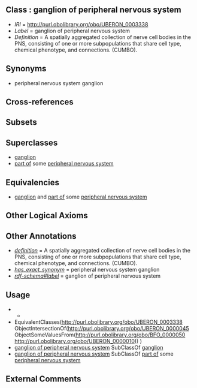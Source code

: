 
## Class : ganglion of peripheral nervous system

 * *IRI* = http://purl.obolibrary.org/obo/UBERON_0003338
 * *Label* = ganglion of peripheral nervous system
 * *Definition* = A spatially aggregated collection of nerve cell bodies in the PNS, consisting of one or more subpopulations that share cell type, chemical phenotype, and connections. (CUMBO).

## Synonyms

 * peripheral nervous system ganglion

## Cross-references


## Subsets


## Superclasses

 * [ganglion](../../UBERON/45/UBERON_0000045.md)
 * [part of](../../BFO/50/BFO_0000050.md) some [peripheral nervous system](../../UBERON/10/UBERON_0000010.md)

## Equivalencies

 * [ganglion](../../UBERON/45/UBERON_0000045.md) and [part of](../../BFO/50/BFO_0000050.md) some [peripheral nervous system](../../UBERON/10/UBERON_0000010.md)

## Other Logical Axioms


## Other Annotations

 * *[definition](../../IAO/15/IAO_0000115.md)* = A spatially aggregated collection of nerve cell bodies in the PNS, consisting of one or more subpopulations that share cell type, chemical phenotype, and connections. (CUMBO).
 * *[has_exact_synonym](../../ym/oboInOwl#hasExactSynonym.md)* = peripheral nervous system ganglion
 * *[rdf-schema#label](../../el/rdf-schema#label.md)* = ganglion of peripheral nervous system

## Usage

 * -
 * EquivalentClasses(<http://purl.obolibrary.org/obo/UBERON_0003338> ObjectIntersectionOf(<http://purl.obolibrary.org/obo/UBERON_0000045> ObjectSomeValuesFrom(<http://purl.obolibrary.org/obo/BFO_0000050> <http://purl.obolibrary.org/obo/UBERON_0000010>)) )
 * [ganglion of peripheral nervous system](../../UBERON/38/UBERON_0003338.md) SubClassOf [ganglion](../../UBERON/45/UBERON_0000045.md)
 * [ganglion of peripheral nervous system](../../UBERON/38/UBERON_0003338.md) SubClassOf [part of](../../BFO/50/BFO_0000050.md) some [peripheral nervous system](../../UBERON/10/UBERON_0000010.md)

## External Comments

